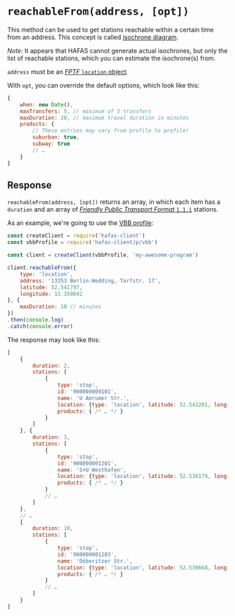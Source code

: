 # `reachableFrom(address, [opt])`

This method can be used to get stations reachable within a certain time from an address. This concept is called [isochrone diagram](https://en.wikipedia.org/wiki/Isochrone_map#Transportation_planning).

*Note*: It appears that HAFAS cannot generate actual isochrones, but only the list of reachable stations, which you can estimate the isochrone(s) from.

`address` must be an [*FPTF* `location` object](https://github.com/public-transport/friendly-public-transport-format/blob/1.1.1/spec/readme.md#location-objects).

With `opt`, you can override the default options, which look like this:

```js
{
	when: new Date(),
	maxTransfers: 5, // maximum of 5 transfers
	maxDuration: 20, // maximum travel duration in minutes
	products: {
		// These entries may vary from profile to profile!
		suburban: true,
		subway: true
		// …
	}
}
```

## Response

`reachableFrom(address, [opt])` returns an array, in which each item has a `duration` and an array of [*Friendly Public Transport Format* `1.1.1`](https://github.com/public-transport/friendly-public-transport-format/tree/1.1.1) stations.

As an example, we're going to use the [VBB profile](../p/vbb):

```js
const createClient = require('hafas-client')
const vbbProfile = require('hafas-client/p/vbb')

const client = createClient(vbbProfile, 'my-awesome-program')

client.reachableFrom({
	type: 'location',
	address: '13353 Berlin-Wedding, Torfstr. 17',
	latitude: 52.541797,
	longitude: 13.350042
}, {
	maxDuration: 10 // minutes
})
.then(console.log)
.catch(console.error)
```

The response may look like this:

```js
[
	{
		duration: 2,
		stations: [
			{
				type: 'stop',
				id: '900000009101',
				name: 'U Amrumer Str.',
				location: {type: 'location', latitude: 52.542201, longitude: 13.34953},
				products: { /* … */ }
			}
		]
	}, {
		duration: 3,
		stations: [
			{
				type: 'stop',
				id: '900000001201',
				name: 'S+U Westhafen',
				location: {type: 'location', latitude: 52.536179, longitude: 13.343839},
				products: { /* … */ }
			}
			// …
		]
	},
	// …
	{
		duration: 10,
		stations: [
			{
				type: 'stop',
				id: '900000001203',
				name: 'Döberitzer Str.',
				location: {type: 'location', latitude: 52.530668, longitude: 13.36811},
				products: { /* … */ }
			}
			// …
		]
	}
]
```
